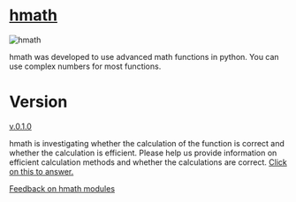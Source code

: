 # [hmath](https://sites.google.com/view/hmath/home)

![hmath](https://lh5.googleusercontent.com/wtb0cqDGGMedHmVpQ7vavhwyIqrAzFFP5lRpc3A9fCBYsjTdJIiijO_zG1Uf1N6vmd8I87swIJTaQbtpYq8jFg=w1280)

hmath was developed to use advanced math functions in python.
You can use complex numbers for most functions.

# Version
[v.0.1.0](https://sites.google.com/view/hmath/version/v-0-1-0)

hmath is investigating whether the calculation of the function is correct and whether the calculation is efficient. 
Please help us provide information on efficient calculation methods and whether the calculations are correct.
[Click on this to answer.](https://sites.google.com/view/hmath/Feedback-on-hmath-modules)


[Feedback on hmath modules](https://sites.google.com/view/hmath/Feedback-on-hmath-modules)

